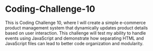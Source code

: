 # Coding-Challenge-10
This is Coding Challenge 10, where I will create a simple e-commerce product management system that dynamically updates product details based on user interaction. This challenge will test my ability to handle events using JavaScript and demonstrate how separating HTML and JavaScript files can lead to better code organization and modularity.
